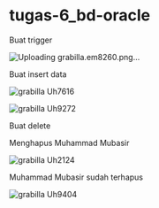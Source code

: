 # tugas-6_bd-oracle

Buat trigger

![Uploading grabilla.em8260.png…]()


Buat insert data

![grabilla Uh7616](https://user-images.githubusercontent.com/45525619/149327221-1d139c23-b016-4734-a7f8-90f7451d9109.png)

![grabilla Uh9272](https://user-images.githubusercontent.com/45525619/149327299-ab4cf9e6-5d55-4c97-a04c-b5128d40ea6a.png)


Buat delete

Menghapus Muhammad Mubasir

![grabilla Uh2124](https://user-images.githubusercontent.com/45525619/149327444-adf107e7-798d-4e9e-8be4-3329d1e70a90.png)

Muhammad Mubasir sudah terhapus

![grabilla Uh9404](https://user-images.githubusercontent.com/45525619/149327559-357e79e1-d0a8-416a-a897-e37c919609b9.png)
